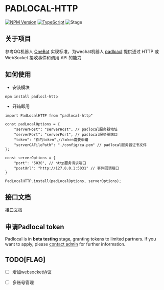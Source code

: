 # PADLOCAL-HTTP
[![NPM Version](https://badge.fury.io/js/padlocal-http.svg)](https://www.npmjs.com/package/padlocal-http)
[![TypeScript](https://img.shields.io/badge/%3C%2F%3E-TypeScript-blue.svg)](https://www.typescriptlang.org/)
![Stage](https://img.shields.io/badge/Stage-beta-yellow)

## 关于项目

参考QQ机器人 [OneBot](https://github.com/howmanybots/onebot) 实现标准，为wechat机器人 [padloacl](https://github.com/padlocal/padlocal-client-ts) 提供通过 HTTP 或 WebSocket 接收事件和调用 API 的能力

## 如何使用

- 安装模块
```
npm install padlocl-http
```
  
- 开箱即用
```
import PadLocalHTTP from "padlocal-http"

const padLocalOptions = {
    "serverHost": "serverHost", // padlocal服务器地址
    "serverPort": "serverPort", // padlocal服务器端口
    "token": "你的token",//token需要申请
    "serverCAFilePath": "./config/ca.pem" // padlocal服务器证书文件
};

const serverOptions = {
    "port": "5030", // http服务请求端口
    "postUrl": "http://127.0.0.1:5031" // 事件回调端口
}

PadLocalHTTP.install(padLocalOptions, serverOptions);

```

## 接口文档
[接口文档](./doc/index.md)

## 申请Padlocal token

 Padlocal is in **beta testing** stage, granting tokens to limited partners. If you want to apply, please [contact admin](mailto:oxddoxdd@gmail.com) for further information.

## TODO[FLAG]

- [ ] 增加websocket协议
- [ ] 多账号管理
  